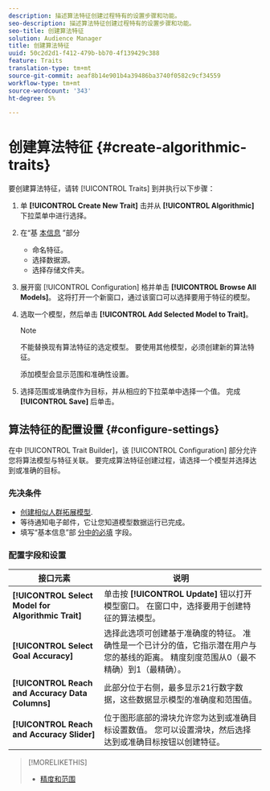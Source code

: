 ```yaml
---
description: 描述算法特征创建过程特有的设置步骤和功能。
seo-description: 描述算法特征创建过程特有的设置步骤和功能。
seo-title: 创建算法特征
solution: Audience Manager
title: 创建算法特征
uuid: 50c2d2d1-f412-479b-bb70-4f139429c388
feature: Traits
translation-type: tm+mt
source-git-commit: aeaf8b14e901b4a39486ba3740f0582c9cf34559
workflow-type: tm+mt
source-wordcount: '343'
ht-degree: 5%

---
```



# 创建算法特征 {#create-algorithmic-traits}

<!-- t_algo_trait_build.xml -->

要创建算法特征，请转 [!UICONTROL Traits] 到并执行以下步骤：

1. 单 **[!UICONTROL Create New Trait]** 击并从 **[!UICONTROL Algorithmic]** 下拉菜单中进行选择。
1. 在“基 [本信息](../../features/traits/create-onboarded-rule-based-traits.md) ”部分
   * 命名特征。
   * 选择数据源。
   * 选择存储文件夹。
1. 展开窗 [!UICONTROL Configuration] 格并单击 **[!UICONTROL Browse All Models]**。
这将打开一个新窗口，通过该窗口可以选择要用于特征的模型。
1. 选取一个模型，然后单击 **[!UICONTROL Add Selected Model to Trait]**。

   >[!NOTE]
   > 
   > 不能替换现有算法特征的选定模型。 要使用其他模型，必须创建新的算法特征。

   添加模型会显示范围和准确性设置。
1. 选择范围或准确度作为目标，并从相应的下拉菜单中选择一个值。 完成 **[!UICONTROL Save]** 后单击。

## 算法特征的配置设置 {#configure-settings}

在中 [!UICONTROL Trait Builder]，该 [!UICONTROL Configuration] 部分允许您将算法模型与特征关联。 要完成算法特征创建过程，请选择一个模型并选择达到或准确的目标。

### 先决条件

<!-- r_algo_trait_config_section.xml -->

* [创建相似人群拓展模型](../../features/algorithmic-models/create-model.md).
* 等待通知电子邮件，它让您知道模型数据运行已完成。
* 填写“基本信息”部 [分中的必填](../../features/traits/create-onboarded-rule-based-traits.md) 字段。

### 配置字段和设置

| 接口元素 | 说明 |
|---|---|
| **[!UICONTROL Select Model for Algorithmic Trait]** | 单击按 **[!UICONTROL Update]** 钮以打开模型窗口。 在窗口中，选择要用于创建特征的算法模型。 |
| **[!UICONTROL Select Goal Accuracy]** | 选择此选项可创建基于准确度的特征。 准确性是一个已计分的值，它指示潜在用户与您的基线的距离。 精度刻度范围从0（最不精确）到1（最精确）。 |
| **[!UICONTROL Reach and Accuracy Data Columns]** | 此部分位于右侧，最多显示21行数字数据，这些数据显示模型的准确度和范围值。 |
| **[!UICONTROL Reach and Accuracy Slider]** | 位于图形底部的滑块允许您为达到或准确目标设置数值。 您可以设置滑块，然后选择达到或准确目标按钮以创建特征。 |

>[!MORELIKETHIS]
>
>* [精度和范围](../../features/traits/trait-accuracy-reach.md)

